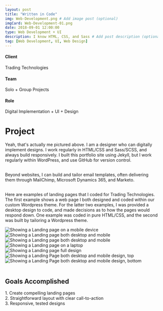 ```yaml
---
layout: post
title: "Written in Code"
img: Web-Development.png # Add image post (optional)
imgCard: Web-Development-01.png
date: 2018-09-01 12:00:00
type: Web Development + UI
description: I know HTML, CSS, and Sass # Add post description (optional)
tag: [Web Development, UI, Web Design]
---
```

<div class="col-xs-12 col-sm-4 col-md-4 project-detail"><h4>Client</h4><p>Trading Technologies</p></div>
<div class="col-xs-12 col-sm-4 col-md-4 project-detail"><h4>Team</h4><p>Solo + Group Projects</p></div>
<div class="col-xs-12 col-sm-4 col-md-4 project-detail"><h4>Role</h4><p>Digital Implementation + UI + Design</p></div>

<div class="col-xs-12 col-sm-4 col-md-4 project-description"><h1>Project</h1></div>
<div class="col-xs-12 col-sm-8 col-md-8 project-description">Yeah, that's actually me pictured above.  I am a designer who can digitally implement designs. I work regularly in HTML/CSS and Sass/SCSS, and always build responsively. I built this portfolio site using Jekyll, but I work regularly within WordPress, and use GitHub for version control.<br><br>

Beyond websites, I can build and tailor email templates, often delivering them through MailChimp, Microsoft Dynamics 365, and Marketo.<br><br>

Here are examples of landing pages that I coded for Trading Technologies.  The first example shows a web page I both designed and coded within our custom Wordpress theme.  For the latter two examples, I was provided a desktop design to code, and made decisions as to how the pages would respond down.  One example was coded in pure HTML/CSS, and the second was built by tailoring a Wordpress theme.</div>


<div class="post_image_addl">
    <img src="/assets/img/Web-Development-Landing.png" alt="Showing a Landing page on a mobile device">
</div>
<div class="post_image_addl">
    <img src="/assets/img/Web-Development-Landing-01.png" alt="Showing a Landing page both desktop and mobile">
</div>
<div class="post_image_addl">
    <img src="/assets/img/Web-Development-Landing-02.png" alt="Showing a Landing page both desktop and mobile">
</div>
<div class="post_image_addl">
    <img src="/assets/img/Web-Development-Conquer.png" alt="Showing a Landing page on a laptop">
</div>
<div class="post_image_addl">
    <img src="/assets/img/Web-Development-Conquer-01.png" alt="Showing a Landing page full design">
</div>
<div class="post_image_addl">
    <img src="/assets/img/Web-Development-trynow-01.png" alt="Showing a Landing Page both desktop and mobile design, top">
</div>
<div class="post_image_addl">
    <img src="/assets/img/Web-Development-trynow-02.png" alt="Showing a Landing Page both desktop and mobile design, bottom">
</div>
<br/>
<div class="row goals-row">
    <div class="col-sm-4"></div>
    <div class="col-sm-8 goals-text"><h2>Goals Accomplished</h2>
        1. Create compelling landing pages<br>
        2. Straightforward layout with clear call-to-action<br>
        3. Responsive, tested designs
    </div>
</div>